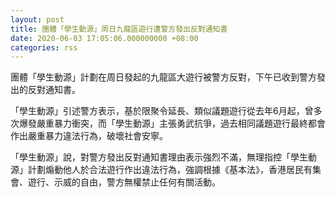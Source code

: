 ```yaml
---
layout: post
title: 團體「學生動源」周日九龍區遊行遭警方發出反對通知書
date: 2020-06-03 17:05:06.000000000 +08:00
categories: rss
---
```


團體「學生動源」計劃在周日發起的九龍區大遊行被警方反對，下午已收到警方發出的反對通知書。

「學生動源」引述警方表示，基於限聚令延長、類似議題遊行從去年6月起，曾多次爆發嚴重暴力衝突，而「學生動源」主張勇武抗爭，過去相同議題遊行最終都會作出嚴重暴力違法行為，破壞社會安寧。

「學生動源」說，對警方發出反對通知書理由表示強烈不滿，無理指控「學生動源」計劃煽動他人於合法遊行作出違法行為，強調根據《基本法》，香港居民有集會、遊行、示威的自由，警方無權禁止任何有關活動。
